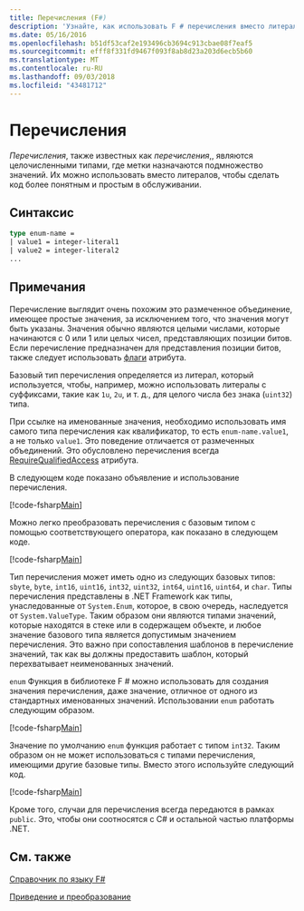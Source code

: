 ```yaml
---
title: Перечисления (F#)
description: 'Узнайте, как использовать F # перечисления вместо литералов, чтобы сделать код более читаемым и простым в обслуживании.'
ms.date: 05/16/2016
ms.openlocfilehash: b51df53caf2e193496cb3694c913cbae08f7eaf5
ms.sourcegitcommit: efff8f331fd9467f093f8ab8d23a203d6ecb5b60
ms.translationtype: MT
ms.contentlocale: ru-RU
ms.lasthandoff: 09/03/2018
ms.locfileid: "43481712"
---
```

# <a name="enumerations"></a>Перечисления

*Перечисления*, также известных как *перечисления*,, являются целочисленными типами, где метки назначаются подмножество значений. Их можно использовать вместо литералов, чтобы сделать код более понятным и простым в обслуживании.


## <a name="syntax"></a>Синтаксис

```fsharp
type enum-name =
| value1 = integer-literal1
| value2 = integer-literal2
...
```

## <a name="remarks"></a>Примечания
Перечисление выглядит очень похожим это размеченное объединение, имеющее простые значения, за исключением того, что значения могут быть указаны. Значения обычно являются целыми числами, которые начинаются с 0 или 1 или целых чисел, представляющих позиции битов. Если перечисление предназначен для представления позиции битов, также следует использовать [флаги](xref:System.FlagsAttribute) атрибута.

Базовый тип перечисления определяется из литерал, который используется, чтобы, например, можно использовать литералы с суффиксами, такие как `1u`, `2u`, и т. д., для целого числа без знака (`uint32`) типа.

При ссылке на именованные значения, необходимо использовать имя самого типа перечисления как квалификатор, то есть `enum-name.value1`, а не только `value1`. Это поведение отличается от размеченных объединений. Это обусловлено перечисления всегда [RequireQualifiedAccess](https://msdn.microsoft.com/library/8b9b6ade-0471-4413-ac5d-638cd0de5f15) атрибута.

В следующем коде показано объявление и использование перечисления.

[!code-fsharp[Main](../../../samples/snippets/fsharp/lang-ref-1/snippet2101.fs)]

Можно легко преобразовать перечисления с базовым типом с помощью соответствующего оператора, как показано в следующем коде.

[!code-fsharp[Main](../../../samples/snippets/fsharp/lang-ref-1/snippet2102.fs)]

Тип перечисления может иметь одно из следующих базовых типов: `sbyte`, `byte`, `int16`, `uint16`, `int32`, `uint32`, `int64`, `uint16`, `uint64`, и `char`. Типы перечисления представлены в .NET Framework как типы, унаследованные от `System.Enum`, которое, в свою очередь, наследуется от `System.ValueType`. Таким образом они являются типами значений, которые находятся в стеке или в содержащем объекте, и любое значение базового типа является допустимым значением перечисления. Это важно при сопоставления шаблонов в перечисление значений, так как вы должны предоставить шаблон, который перехватывает неименованных значений.

`enum` Функция в библиотеке F # можно использовать для создания значения перечисления, даже значение, отличное от одного из стандартных именованных значений. Использовании `enum` работать следующим образом.

[!code-fsharp[Main](../../../samples/snippets/fsharp/lang-ref-1/snippet2103.fs)]

Значение по умолчанию `enum` функция работает с типом `int32`. Таким образом он не может использоваться с типами перечисления, имеющими другие базовые типы. Вместо этого используйте следующий код.

[!code-fsharp[Main](../../../samples/snippets/fsharp/lang-ref-1/snippet2104.fs)]

Кроме того, случаи для перечисления всегда передаются в рамках `public`. Это, чтобы они соотносятся с C# и остальной частью платформы .NET.
    
## <a name="see-also"></a>См. также
[Справочник по языку F#](index.md)

[Приведение и преобразование](casting-and-conversions.md)
